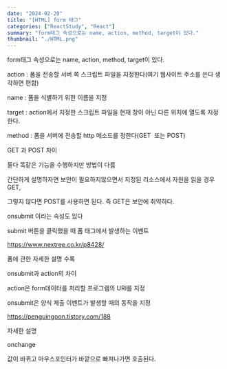 ```yaml
---
date: "2024-02-20"
title: "[HTML] form 태그"
categories: ["ReactStudy", "React"]
summary: "form태그 속성으로는 name, action, method, target이 있다."
thumbnail: "./HTML.png"
---
```


form태그 속성으로는 name, action, method, target이 있다.

action : 폼을 전송할 서버 쪽 스크립트 파일을 지정한다(여기 웹사이트 주소를 쓴다 생각하면 편함)

name : 폼을 식별하기 위한 이름을 지정

target : action에서 지정한 스크립트 파일을 현재 창이 아닌 다른 위치에 열도록 지정한다.

method : 폼을 서버에 전송할 http 메소드를 정한다(GET  또는 POST)

GET 과 POST 차이

둘다 똑같은 기능을 수행하지만 방법이 다름

간단하게 설명하자면 보안이 필요하지않으면서 지정된 리소스에서 자원을 읽을 경우 GET,

그렇지 않다면 POST를 사용하면 된다. 즉 GET은 보안에 취약하다.

onsubmit 이라는 속성도 있다

submit 버튼을 클릭했을 때 폼 태그에서 발생하는 이벤트

https://www.nextree.co.kr/p8428/

폼에 관한 자세한 설명 수록

onsubmit과 action의 차이

action은 form데이터를 처리할 프로그램의 URI를 지정

onsubmit은 양식 제출 이벤트가 발생할 때의 동작을 지정

https://penguingoon.tistory.com/188

자세한 설명

onchange

값이 바뀌고 마우스포인터가 바깥으로 빠져나가면 호출된다.
